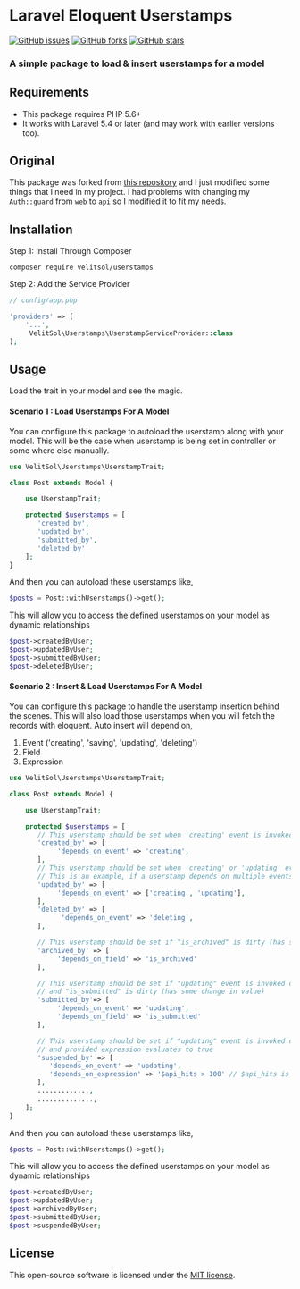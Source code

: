 # Laravel Eloquent Userstamps

[![GitHub issues](https://img.shields.io/github/issues/hmshafeeq/userstamps.svg)](https://github.com/hmshafeeq/userstamps/issues)
[![GitHub forks](https://img.shields.io/github/forks/hmshafeeq/userstamps.svg)](https://github.com/hmshafeeq/userstamps/network)
[![GitHub stars](https://img.shields.io/github/stars/hmshafeeq/userstamps.svg)](https://github.com/hmshafeeq/userstamps/stargazers)

### A simple package to load & insert userstamps for a model

## Requirements

* This package requires PHP 5.6+
* It works with Laravel 5.4 or later (and may work with earlier versions too).

## Original
This package was forked from [this repository](https://github.com/hmshafeeq/userstamps) and I just modified some things that I need in my project. I had problems with changing my `Auth::guard` from `web` to `api` so I modified it to fit my needs.

## Installation
Step 1: Install Through Composer

````
composer require velitsol/userstamps
````
Step 2: Add the Service Provider

```php
// config/app.php

'providers' => [
    '...',
     VelitSol\Userstamps\UserstampServiceProvider::class
];
```

## Usage

Load the trait in your model and see the magic.

#### Scenario 1 : Load Userstamps For A Model
You can configure this package to autoload the userstamp along with your model. This will be the case when userstamp is being set in controller or some where else manually.
```php
use VelitSol\Userstamps\UserstampTrait;

class Post extends Model {

    use UserstampTrait;

    protected $userstamps = [
       'created_by',
       'updated_by',
       'submitted_by',
       'deleted_by'
    ];
}
```
And then you can autoload these userstamps like,
```php
$posts = Post::withUserstamps()->get();
```
This will allow you to access the defined userstamps on your model as dynamic relationships
```php
$post->createdByUser;
$post->updatedByUser;
$post->submittedByUser;
$post->deletedByUser;
```

#### Scenario 2 : Insert & Load Userstamps For A Model
You can configure this package to handle the userstamp insertion behind the scenes. This will also load those userstamps when you will fetch the records with eloquent.
Auto insert will depend on,
1. Event ('creating', 'saving', 'updating', 'deleting')
2. Field
3. Expression
```php
use VelitSol\Userstamps\UserstampTrait;

class Post extends Model {

    use UserstampTrait;

    protected $userstamps = [
       // This userstamp should be set when 'creating' event is invoked.
       'created_by' => [
            'depends_on_event' => 'creating',
       ],
       // This userstamp should be set when 'creating' or 'updating' event is invoked.
       // This is an example, if a userstamp depends on multiple events
       'updated_by' => [
            'depends_on_event' => ['creating', 'updating'],
       ],
       'deleted_by' => [
             'depends_on_event' => 'deleting',
       ],

       // This userstamp should be set if "is_archived" is dirty (has some change in value)
       'archived_by' => [
            'depends_on_field' => 'is_archived'
       ],

       // This userstamp should be set if "updating" event is invoked on this model,
       // and "is_submitted" is dirty (has some change in value)
       'submitted_by'=> [
            'depends_on_event' => 'updating',
            'depends_on_field' => 'is_submitted'
       ],

       // This userstamp should be set if "updating" event is invoked on this model,
       // and provided expression evaluates to true
       'suspended_by' => [
          'depends_on_event' => 'updating',
          'depends_on_expression' => '$api_hits > 100' // $api_hits is a model field i.e $model->api_hits
       ],
       .............,
       ..............,
    ];
}
```
And then you can autoload these userstamps like,
```php
$posts = Post::withUserstamps()->get();
```
This will allow you to access the defined userstamps on your model as dynamic relationships
```php
$post->createdByUser;
$post->updatedByUser;
$post->archivedByUser;
$post->submittedByUser;
$post->suspendedByUser;
```

## License

This open-source software is licensed under the [MIT license](https://opensource.org/licenses/MIT).